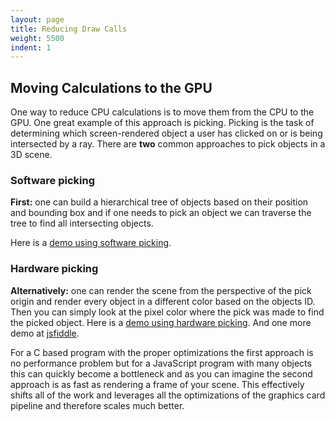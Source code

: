 ```yaml
---
layout: page
title: Reducing Draw Calls
weight: 5500
indent: 1
---
```


<h2>Moving Calculations to the GPU</h2>
One way to reduce CPU calculations is to move them from the CPU to the GPU. One great example of this approach is picking. Picking is the task of determining which screen-rendered object a user has clicked on or is being intersected by a ray. There are <strong>two</strong> common approaches to pick objects in a 3D scene.
<h3>Software picking</h3>
<strong>First:</strong> one can build a hierarchical tree of objects based on their position and bounding box and if one needs to pick an object we can traverse the tree to find all intersecting objects.

Here is a <a href="http://labs.gooengine.com/examples/picking/">demo using software picking</a>.
<h3>Hardware picking</h3>
<strong>Alternatively:</strong> one can render the scene from the perspective of the pick origin and render every object in a different color based on the objects ID. Then you can simply look at the pixel color where the pick was made to find the picked object. Here is a <a href="http://code.gooengine.com/0.9.10/visual-test/goo/renderer/WorldPickCoords/WorldPickCoordinates-vtest.html">demo using hardware picking</a>. And one more demo at <a href="http://jsfiddle.net/qLw8H/14/">jsfiddle</a>.

For a C based program with the proper optimizations the first approach is no performance problem but for a JavaScript program with many objects this can quickly become a bottleneck and as you can imagine the second approach is as fast as rendering a frame of your scene. This effectively shifts all of the work and leverages all the optimizations of the graphics card pipeline and therefore scales much better.